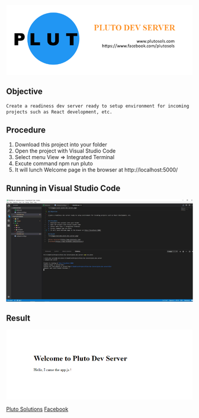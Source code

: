 ![](images/cover-pluto-dev-server.png)

## Objective
```
Create a readiness dev server ready to setup environment for incoming projects such as React development, etc.
```

## Procedure
1. Download this project into your folder
2. Open the project with Visual Studio Code
3. Select menu View => Integrated Terminal
4. Excute command npm run pluto
5. It will lunch Welcome page in the browser at http://localhost:5000/

## Running in Visual Studio Code
![](images/visual-studio.JPG)

## Result
![](images/welcome-pluto-dev-server.png)

[Pluto Solutions](http://www.plutosols.com)
[Facebook](https://www.facebook.com/plutosols/)